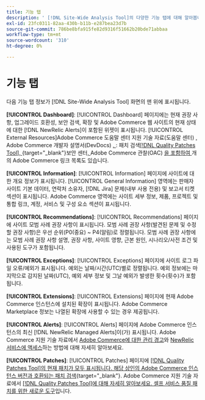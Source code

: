 ```yaml
---
title: 기능 탭
description: ' [!DNL Site-Wide Analysis Tool]의 다양한 기능 탭에 대해 알아봅니다.'
exl-id: 23fc0311-82aa-430b-b11b-e287bea23d7b
source-git-commit: 786be8bfa915fe82d9316f51662b20bde71abbaa
workflow-type: tm+mt
source-wordcount: '310'
ht-degree: 0%

---
```


# 기능 탭

다음 기능 탭 정보가 [!DNL Site-Wide Analysis Tool] 화면의 맨 위에 표시됩니다.

**[!UICONTROL Dashboard]**: [!UICONTROL Dashboard] 페이지에는 현재 권장 사항, 업그레이드 호환성, 보안 검색, 확장 및 Adobe Commerce 웹 사이트의 현재 상태에 대한 [!DNL NewRelic Alerts]이 포함된 위젯이 표시됩니다. [!UICONTROL External Resources]Adobe Commerce 도움말 센터 지원 기술 자료(도움말 센터) [, ](https://experienceleague.adobe.com/docs/commerce-knowledge-base/kb/overview.html?lang=ko)Adobe Commerce 개발자 설명서(DevDocs) [, ](https://developer.adobe.com/commerce/docs/): 패치 검색[[!DNL Quality Patches Tool], ](https://experienceleague.adobe.com/tools/commerce-quality-patches/index.html?lang=ko){target="_blank"}보안 센터[, ](https://helpx.adobe.com/kr/security.html)Adobe Commerce 관찰(OAC) [을 포함하여 ](https://experienceleague.adobe.com/docs/commerce-operations/tools/observation-for-adobe-commerce/intro.html?lang=ko)개의 Adobe Commerce 링크 목록도 있습니다.

**[!UICONTROL Information]**: [!UICONTROL Information] 페이지에 사이트에 대한 개요 정보가 표시됩니다.
[!UICONTROL General Information] 영역에는 판매자 사이트 기본 데이터, 연락처 소유자, [!DNL Jira] 문제(내부 사용 전용) 및 보고서 티켓 섹션이 표시됩니다.
Adobe Commerce 영역에는 사이트 세부 정보, 제품, 프로젝트 및 통합 링크, 계정, 서비스 및 구성 요소 섹션이 표시됩니다.

**[!UICONTROL Recommendations]**: [!UICONTROL Recommendations] 페이지에 사이트 모범 사례 권장 사항이 표시됩니다. 모범 사례 권장 사항(발견된 문제 및 수정할 권장 사항)은 우선 순위(P0(중요) ~ P4(알림)로 정렬됩니다.
모범 사례 권장 사항에는 모범 사례 권장 사항 설명, 권장 사항, 사이트 영향, 근본 원인, 시나리오/사전 조건 및 사용된 도구가 포함됩니다.

**[!UICONTROL Exceptions]**: [!UICONTROL Exceptions] 페이지에 사이트 로그 파일 오류/예외가 표시됩니다. 예외는 날짜/시간(UTC)별로 정렬됩니다.
예외 정보에는 마지막으로 감지된 날짜(UTC), 예외 세부 정보 및 그날 예외가 발생한 횟수(횟수)가 포함됩니다.

**[!UICONTROL Extensions]**: [!UICONTROL Extensions] 페이지에 현재 Adobe Commerce 인스턴스에 설치된 확장이 표시됩니다. Adobe Commerce Marketplace 정보는 나열된 확장에 사용할 수 있는 경우 제공됩니다.

**[!UICONTROL Alerts]**: [!UICONTROL Alerts] 페이지에 Adobe Commerce 인스턴스의 최신 [!DNL NewRelic Managed Alerts]이(가) 표시됩니다. Adobe Commerce 지원 기술 자료에서 [Adobe Commerce에 대한 관리 경고](https://experienceleague.adobe.com/docs/commerce-knowledge-base/kb/support-tools/managed-alerts/managed-alerts-for-magento-commerce.html?lang=ko)와 [NewRelic 서비스에 액세스](https://experienceleague.adobe.com/docs/commerce-knowledge-base/kb/faq/access-new-relic-services.html?lang=ko)하는 방법에 대해 자세히 알아보세요.

**[!UICONTROL Patches]**: [!UICONTROL Patches] 페이지에 [[!DNL Quality Patches Tool]의 현재 패치가 모두 표시됩니다. 해당 상인의 Adobe Commerce 인스턴스 버전과 호환되는 패치 검색](https://experienceleague.adobe.com/tools/commerce-quality-patches/index.html?lang=ko){target="_blank"}. Adobe Commerce 지원 기술 자료에서 [[!DNL Quality Patches Tool]에 대해 자세히 알아보세요. 셀프 서비스 품질 패치를 위한 새로운 도구](https://experienceleague.adobe.com/docs/commerce-knowledge-base/kb/announcements/commerce-announcements/magento-quality-patches-released-new-tool-to-self-serve-quality-patches.html?lang=ko)입니다.
